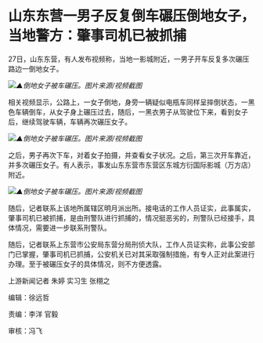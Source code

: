

# 山东东营一男子反复倒车碾压倒地女子，当地警方：肇事司机已被抓捕

27日，山东东营，有人发布视频称，当地一影城附近，一男子开车反复多次碾压路边一倒地女子。

![](https://inews.gtimg.com/om_bt/OF4GYotwr9hfzuoQF2rb6i4cFKcb5WOmcgUMeTeGXrITUAA/1000)_▲倒地女子被车碾压。图片来源/视频截图_

相关视频显示，公路上，一女子倒地，身旁一辆疑似电瓶车同样呈摔倒状态，一黑色车辆倒车，从女子身上碾压过去，随后，一黑衣男子从驾驶位下来，看到女子后，继续驾驶车辆，车辆再次碾压女子。

![](https://inews.gtimg.com/om_bt/OrCFMV8qbaDWF8C7uFrqMzlQIlZMWj6XIqgpyVWdG7nnIAA/1000)_▲倒地女子被车碾压。图片来源/视频截图_

之后，男子再次下车，对着女子拍摄，并查看女子状况。之后，第三次开车靠近，并多次碾压女子。有人表示，事发山东东营市东营区东城方衍国际影城（万方店）附近。

![](https://inews.gtimg.com/om_bt/OxcQAQB8EWmHsCg5UDGNGJHUIjMvXaQndcmqbUqTPwIA4AA/1000)_▲倒地女子被车碾压。图片来源/视频截图_

随后，记者联系上该地所属辖区明月派出所。接电话的工作人员证实，此事属实，肇事司机已被抓捕，是由刑警队进行抓捕的，情况挺恶劣的，刑警队已经接手，具体情况，需要进一步联系刑警队。

随后，记者联系上东营市公安局东营分局刑侦大队，工作人员证实称，此事公安部门已掌握，肇事司机已抓捕，公安机关已对其采取强制措施，有专人正对此案进行办理。至于被碾压女子的具体情况，则不方便透露。

上游新闻记者 朱婷 实习生 张栩之

编辑：徐远哲

责编：李洋 官毅

审核：冯飞

